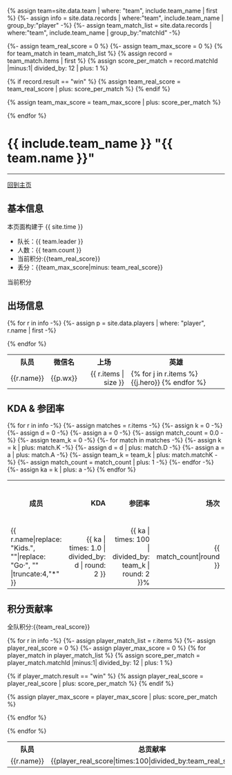 {% assign team=site.data.team | where: "team", include.team_name | first %}
{%- assign info = site.data.records | where:"team", include.team_name | group_by:"player" -%}
{%- assign team_match_list = site.data.records | where:"team", include.team_name | group_by:"matchId" -%}

{%- assign team_real_score = 0 %}
{%- assign team_max_score = 0 %}
{% for team_match in team_match_list %}
  {% assign record = team_match.items | first %}
 {% assign score_per_match = record.matchId |minus:1| divided_by: 12 | plus: 1 %}


  {% if record.result == "win" %}
    {% assign team_real_score = team_real_score | plus: score_per_match %}
  {% endif %}
    
  {% assign team_max_score = team_max_score | plus: score_per_match %}

    
{% endfor %}

# {{ include.team_name }} "{{ team.name }}"
---
[回到主页](index.html)

## 基本信息
本页面构建于 {{ site.time }}

- 队长：{{ team.leader }}
- 人数：{{ team.count }}
- 当前积分:{{team_real_score}}
- 丢分：{{team_max_score|minus: team_real_score}}

当前积分

## 出场信息

<table>
 <tr>
    <th>队员</th>
    <th>微信名</th>
    <th>上场</th>
    <th style="text-align:center">英雄</th>
  </tr>

{% for r in info -%}
{%- assign p = site.data.players | where: "player", r.name | first -%}
<tr>
  <td>  {{r.name}}  </td>
  <td>  {{p.wx}}    </td>
  <td style="text-align:right">  {{ r.items | size }}   </td>
  <td>  {% for j in r.items %}  {{j.hero}}  {% endfor %}  </td>
</tr>
{% endfor %}
</table>

## KDA & 参团率

<table>
  <tr>
    <th style="text-align:center">成员</th>
    <th style="text-align:right">KDA</th>
    <th style="text-align:right">参团率</th>
    <th style="text-align:right">场次</th>
    <th style="text-align:right">击杀</th>
    <th style="text-align:right">死亡</th>
    <th style="text-align:right">助攻</th>
    <th style="text-align:right">涉及人头</th>
    <th style="text-align:right">全队人头</th>
  </tr>
{% for r in info -%}
  {%- assign matches = r.items -%}
  {%- assign k = 0 -%}
  {%- assign d = 0 -%}
  {%- assign a = 0 -%}
  {%- assign match_count = 0.0 -%}
  {%- assign team_k = 0 -%}
  {%- for match in matches -%}
      {%- assign k = k | plus: match.K -%}
      {%- assign d = d | plus: match.D -%}
      {%- assign a = a | plus: match.A -%}
      {%- assign team_k = team_k | plus: match.matchK -%}
      {%- assign match_count = match_count | plus: 1 -%}
  {%- endfor -%}  
  {%- assign ka = k | plus: a -%}
<tr> 
  <td> {{ r.name|replace: "Kids.", ""|replace: "Go·", "" |truncate:4,"*"  }} </td>
  <td style="text-align:right"> {{ ka | times: 1.0 | divided_by: d | round: 2 }} </td>
  <td style="text-align:right"> {{ ka | times: 100 | divided_by: team_k | round: 2 }}% </td>
  <td style="text-align:right"> {{ match_count|round }} </td>
  <td style="text-align:right"> {{ k }}  </td>
  <td style="text-align:right"> {{ d }}  </td>
  <td style="text-align:right"> {{ a }} </td> 
  <td style="text-align:right"> {{ ka }} </td> 
  <td style="text-align:right"> {{ team_k }} </td>
</tr>
{% endfor %}
</table>

## 积分贡献率
全队积分:{{team_real_score}}

<table id="tableSort">
 <tr>
    <th>队员</th>
    <th>总贡献率</th>
  <th>拿分效率</th>
  <th>场次</th>
    <th>贡献积分</th>
    <th style="text-align:center">全胜可积</th>
 
  </tr>

{% for r in info -%}
{%- assign player_match_list = r.items %}
{%- assign player_real_score = 0 %}
{%- assign player_max_score = 0 %}
{% for player_match in player_match_list %}
  {% assign score_per_match = player_match.matchId |minus:1| divided_by: 12 | plus: 1 %}

  {% if player_match.result == "win" %}
    {% assign player_real_score = player_real_score | plus: score_per_match %}
  {% endif %}
    
  {% assign player_max_score = player_max_score | plus: score_per_match %}

    
{% endfor %}
<tr>
  <td>  {{r.name}}  </td>
   <td style="text-align:right">  {{player_real_score|times:100|divided_by:team_real_score}}%   </td>
 <td style="text-align:right">  {{player_real_score|times:100|divided_by:player_max_score}}%    </td>
  <td style="text-align:right">  {{player_match_list|size}}    </td>
  <td style="text-align:right">  {{player_real_score}}    </td>
  <td style="text-align:right">  {{player_max_score}}   </td>
 
</tr>
{% endfor %}
</table>


<script>
;(function(){
var tbody = document.querySelector('#tableSort').tBodies[0];
var th = document.querySelector('#tableSort').tHead.rows[0].cells;
var td = tbody.rows;
for(var i = 0;i < th.length;i++){
  th[i].flag = 1;
  th[i].onclick = function(){
    sort('num',this.flag,this.cellIndex);
    this.flag = -this.flag;
  };
};
function sort(str,flag,n){
  var arr = [];
  for(var i = 0;i < td.length;i++){
    arr.push(td[i]);
  };
  arr.sort(function(a,b){
    return method(str,a.cells[n].innerHTML,b.cells[n].innerHTML) * flag;
  });
  for(var i = 0;i < arr.length;i++){
    tbody.appendChild(arr[i]);
  };
};
function method(str,a,b){
  switch(str){
  case 'num': 
    return a-b;
    break;
  case 'string': 
    return a.localeCompare(b);
    break;
  default:
    return new Date(a.split('-').join('/')).getTime()-new Date(b.split('-').join('/')).getTime();
  };
};
})();
</script>
